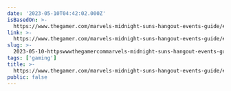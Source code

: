 ```yaml
---
date: '2023-05-10T04:42:02.000Z'
isBasedOn: >-
  https://www.thegamer.com/marvels-midnight-suns-hangout-events-guide/#nico-minoru
link: >-
  https://www.thegamer.com/marvels-midnight-suns-hangout-events-guide/#nico-minoru
slug: >-
  2023-05-10-httpswwwthegamercommarvels-midnight-suns-hangout-events-guidenico-minoru
tags: ['gaming']
title: >-
  https://www.thegamer.com/marvels-midnight-suns-hangout-events-guide/#nico-minoru
public: false
---
```


